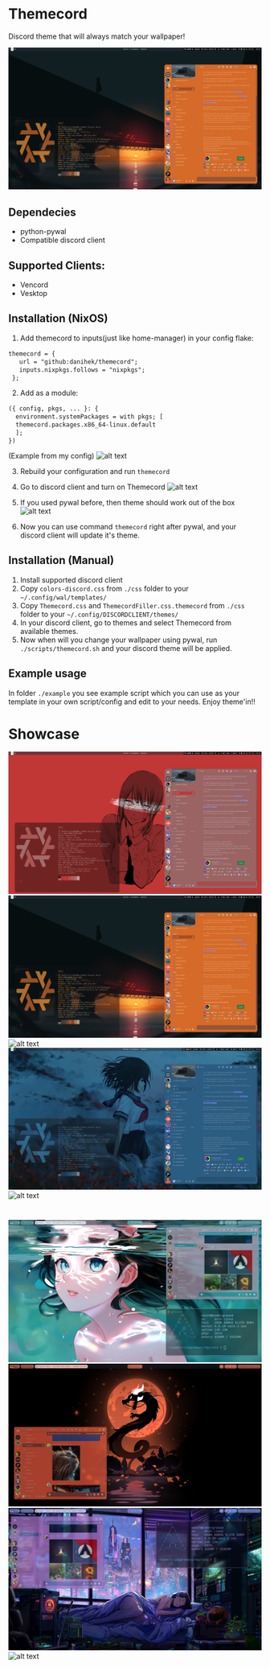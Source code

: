 # Themecord
Discord theme that will always match your wallpaper!

<img src="https://github.com/danihek/Themecord/blob/main/assets/swappy-20240810_031551.png" alt="drawing" style="width:1200px;"/>

## Dependecies
- python-pywal
- Compatible discord client

## Supported Clients:
- Vencord
- Vesktop

## Installation (NixOS)
1. Add themecord to inputs(just like home-manager) in your config flake:
```
themecord = {
   url = "github:danihek/themecord";
   inputs.nixpkgs.follows = "nixpkgs";
 };
```

2. Add as a module:
```
({ config, pkgs, ... }: {
  environment.systemPackages = with pkgs; [
  themecord.packages.x86_64-linux.default
  ];
})
```
(Example from my config)
![alt text](https://github.com/danihek/Themecord/blob/main/assets/nix5.png)
 
3. Rebuild your configuration and run ``themecord``

5. Go to discord client and turn on Themecord
   ![alt text](https://github.com/danihek/Themecord/blob/main/assets/nix3.png)

6. If you used pywal before, then theme should work out of the box
   ![alt text](https://github.com/danihek/Themecord/blob/main/assets/nix4.png)

4. Now you can use command ``themecord`` right after pywal,
and your discord client will update it's theme.

## Installation (Manual)
1. Install supported discord client
2. Copy ```colors-discord.css``` from ```./css``` folder to your ```~/.config/wal/templates/```
3. Copy ```Themecord.css``` and ```ThemecordFiller.css.themecord``` from ```./css``` folder to your ```~/.config/DISCORDCLIENT/themes/```
4. In your discord client, go to themes and select Themecord from available themes.
5. Now when will you change your wallpaper using pywal, run ```./scripts/themecord.sh``` and your discord theme will be applied.

## Example usage
In folder ```./example``` you see example script which you can use as your template in your own script/config and edit to your needs. Enjoy theme'in!!

# Showcase
![alt text](https://github.com/danihek/Themecord/blob/main/assets/swappy-20240810_031322.png)
![alt text](https://github.com/danihek/Themecord/blob/main/assets/swappy-20240810_031551.png)
![alt text](https://github.com/danihek/Themecord/blob/main/assets/swappy-20240810_031610.png)
![alt text](https://github.com/danihek/Themecord/blob/main/assets/swappy-20240810_031628.png)
![alt text](https://github.com/danihek/Themecord/blob/main/assets/swappy-20240810_031657.png)

#

![alt text](https://github.com/danihek/Themecord/blob/main/assets/2024-01-14-022114_hyprshot.png)
![alt text](https://github.com/danihek/Themecord/blob/main/assets/2024-01-14-022423_hyprshot.png)
![alt text](https://github.com/danihek/Themecord/blob/main/assets/2024-01-14-022241_hyprshot.png)
![alt text](https://github.com/danihek/Themecord/blob/main/assets/2024-01-14-022145_hyprshot.png)
